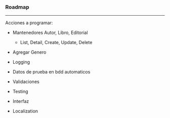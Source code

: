 ### Roadmap 

---
Acciones a programar:
- Mantenedores Autor, Libro, Editorial
	- List, Detail, Create, Update, Delete
- Agregar Genero

- Logging

- Datos de prueba en bdd automaticos

- Validaciones

- Testing

- Interfaz
- Localization